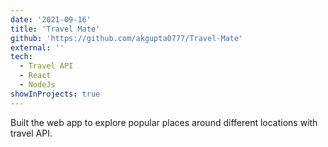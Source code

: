 ```yaml
---
date: '2021-09-16'
title: 'Travel Mate'
github: 'https://github.com/akgupta0777/Travel-Mate'
external: ''
tech:
  - Travel API
  - React
  - NodeJs
showInProjects: true
---
```


Built the web app to explore popular places around different locations with travel API.
